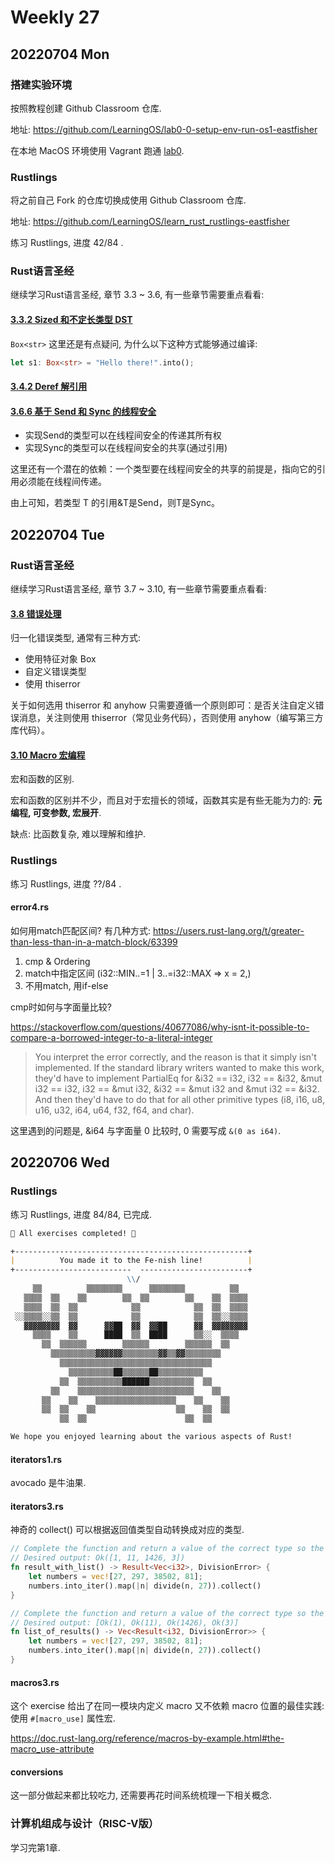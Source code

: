 # Weekly 27

## 20220704 Mon

### 搭建实验环境

按照教程创建 Github Classroom 仓库.

地址: https://github.com/LearningOS/lab0-0-setup-env-run-os1-eastfisher

在本地 MacOS 环境使用 Vagrant 跑通 [lab0](https://learningos.github.io/rust-based-os-comp2022/0setup-devel-env.html).

### Rustlings

将之前自己 Fork 的仓库切换成使用 Github Classroom 仓库.

地址: https://github.com/LearningOS/learn_rust_rustlings-eastfisher

练习 Rustlings, 进度 42/84 .

### Rust语言圣经

继续学习Rust语言圣经, 章节 3.3 ~ 3.6, 有一些章节需要重点看看:

#### [3.3.2 Sized 和不定长类型 DST](https://course.rs/advance/into-types/sized.html)

`Box<str>` 这里还是有点疑问, 为什么以下这种方式能够通过编译:

```rust
let s1: Box<str> = "Hello there!".into();
```

#### [3.4.2 Deref 解引用](https://course.rs/advance/smart-pointer/deref.html)

#### [3.6.6 基于 Send 和 Sync 的线程安全](https://course.rs/advance/concurrency-with-threads/send-sync.html)

- 实现Send的类型可以在线程间安全的传递其所有权
- 实现Sync的类型可以在线程间安全的共享(通过引用)

这里还有一个潜在的依赖：一个类型要在线程间安全的共享的前提是，指向它的引用必须能在线程间传递。

由上可知，若类型 T 的引用&T是Send，则T是Sync。

## 20220704 Tue

### Rust语言圣经

继续学习Rust语言圣经, 章节 3.7 ~ 3.10, 有一些章节需要重点看看:

#### [3.8 错误处理](https://course.rs/advance/errors.html)

归一化错误类型, 通常有三种方式:

- 使用特征对象 Box<dyn Error>
- 自定义错误类型
- 使用 thiserror

关于如何选用 thiserror 和 anyhow 只需要遵循一个原则即可：是否关注自定义错误消息，关注则使用 thiserror（常见业务代码），否则使用 anyhow（编写第三方库代码）。

#### [3.10 Macro 宏编程](https://course.rs/advance/macro.html)

宏和函数的区别.

宏和函数的区别并不少，而且对于宏擅长的领域，函数其实是有些无能为力的: **元编程, 可变参数, 宏展开**.

缺点: 比函数复杂, 难以理解和维护.

### Rustlings

练习 Rustlings, 进度 ??/84 .

#### error4.rs

如何用match匹配区间? 有几种方式: https://users.rust-lang.org/t/greater-than-less-than-in-a-match-block/63399

1. cmp & Ordering
2. match中指定区间 (i32::MIN..=1 | 3..=i32::MAX => x = 2,)
3. 不用match, 用if-else

cmp时如何与字面量比较?

https://stackoverflow.com/questions/40677086/why-isnt-it-possible-to-compare-a-borrowed-integer-to-a-literal-integer

> You interpret the error correctly, and the reason is that it simply isn't implemented. If the standard library writers wanted to make this work, they'd have to implement PartialEq for &i32 == i32, i32 == &i32, &mut i32 == i32, i32 == &mut i32, &i32 == &mut i32 and &mut i32 == &i32. And then they'd have to do that for all other primitive types (i8, i16, u8, u16, u32, i64, u64, f32, f64, and char).

这里遇到的问题是, &i64 与字面量 0 比较时, 0 需要写成 `&(0 as i64)`.

## 20220706 Wed

### Rustlings

练习 Rustlings, 进度 84/84, 已完成.

```markdown
🎉 All exercises completed! 🎉

+----------------------------------------------------+
|          You made it to the Fe-nish line!          |
+--------------------------  ------------------------+
                          \\/
     ▒▒          ▒▒▒▒▒▒▒▒      ▒▒▒▒▒▒▒▒          ▒▒
   ▒▒▒▒  ▒▒    ▒▒        ▒▒  ▒▒        ▒▒    ▒▒  ▒▒▒▒
   ▒▒▒▒  ▒▒  ▒▒            ▒▒            ▒▒  ▒▒  ▒▒▒▒
 ░░▒▒▒▒░░▒▒  ▒▒            ▒▒            ▒▒  ▒▒░░▒▒▒▒
   ▓▓▓▓▓▓▓▓  ▓▓      ▓▓██  ▓▓  ▓▓██      ▓▓  ▓▓▓▓▓▓▓▓
     ▒▒▒▒    ▒▒      ████  ▒▒  ████      ▒▒░░  ▒▒▒▒
       ▒▒  ▒▒▒▒▒▒        ▒▒▒▒▒▒        ▒▒▒▒▒▒  ▒▒
         ▒▒▒▒▒▒▒▒▒▒▓▓▓▓▓▓▒▒▒▒▒▒▒▒▓▓▒▒▓▓▒▒▒▒▒▒▒▒
           ▒▒▒▒▒▒▒▒▒▒▒▒▒▒▒▒▒▒▒▒▒▒▒▒▒▒▒▒▒▒▒▒▒▒
             ▒▒▒▒▒▒▒▒▒▒██▒▒▒▒▒▒██▒▒▒▒▒▒▒▒▒▒
           ▒▒  ▒▒▒▒▒▒▒▒▒▒██████▒▒▒▒▒▒▒▒▒▒  ▒▒
         ▒▒    ▒▒▒▒▒▒▒▒▒▒▒▒▒▒▒▒▒▒▒▒▒▒▒▒▒▒    ▒▒
       ▒▒    ▒▒    ▒▒▒▒▒▒▒▒▒▒▒▒▒▒▒▒▒▒    ▒▒    ▒▒
       ▒▒  ▒▒    ▒▒                  ▒▒    ▒▒  ▒▒
           ▒▒  ▒▒                      ▒▒  ▒▒

We hope you enjoyed learning about the various aspects of Rust!
```

#### iterators1.rs

avocado 是牛油果.

#### iterators3.rs

神奇的 collect() 可以根据返回值类型自动转换成对应的类型.

```rust
// Complete the function and return a value of the correct type so the test passes.
// Desired output: Ok([1, 11, 1426, 3])
fn result_with_list() -> Result<Vec<i32>, DivisionError> {
    let numbers = vec![27, 297, 38502, 81];
    numbers.into_iter().map(|n| divide(n, 27)).collect()
}

// Complete the function and return a value of the correct type so the test passes.
// Desired output: [Ok(1), Ok(11), Ok(1426), Ok(3)]
fn list_of_results() -> Vec<Result<i32, DivisionError>> {
    let numbers = vec![27, 297, 38502, 81];
    numbers.into_iter().map(|n| divide(n, 27)).collect()
}
```

#### macros3.rs

这个 exercise 给出了在同一模块内定义 macro 又不依赖 macro 位置的最佳实践: 使用 `#[macro_use]` 属性宏.

https://doc.rust-lang.org/reference/macros-by-example.html#the-macro_use-attribute

#### conversions

这一部分做起来都比较吃力, 还需要再花时间系统梳理一下相关概念.

### 计算机组成与设计（RISC-V版）

学习完第1章.
